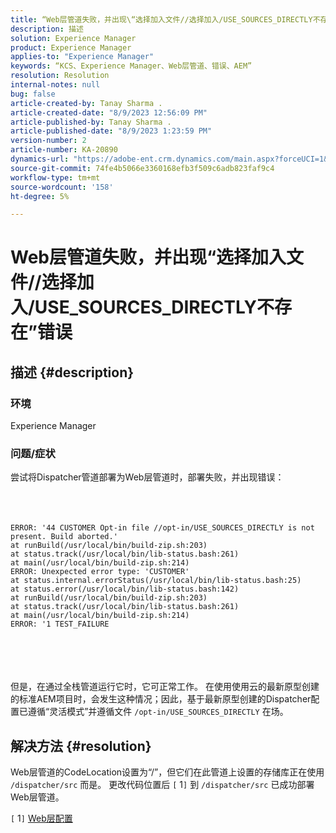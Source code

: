 ```yaml
---
title: “Web层管道失败，并出现\“选择加入文件//选择加入/USE_SOURCES_DIRECTLY不存在\”错误”
description: 描述
solution: Experience Manager
product: Experience Manager
applies-to: "Experience Manager"
keywords: “KCS、Experience Manager、Web层管道、错误、AEM”
resolution: Resolution
internal-notes: null
bug: false
article-created-by: Tanay Sharma .
article-created-date: "8/9/2023 12:56:09 PM"
article-published-by: Tanay Sharma .
article-published-date: "8/9/2023 1:23:59 PM"
version-number: 2
article-number: KA-20890
dynamics-url: "https://adobe-ent.crm.dynamics.com/main.aspx?forceUCI=1&pagetype=entityrecord&etn=knowledgearticle&id=21e60317-b436-ee11-bdf4-6045bd006268"
source-git-commit: 74fe4b5066e3360168efb3f509c6adb823faf9c4
workflow-type: tm+mt
source-wordcount: '158'
ht-degree: 5%

---
```


# Web层管道失败，并出现“选择加入文件//选择加入/USE_SOURCES_DIRECTLY不存在”错误

## 描述 {#description}


### 环境

Experience Manager



### 问题/症状

尝试将Dispatcher管道部署为Web层管道时，部署失败，并出现错误：
<br><br> <br><br>

```
ERROR: '44 CUSTOMER Opt-in file //opt-in/USE_SOURCES_DIRECTLY is not present. Build aborted.'
at runBuild(/usr/local/bin/build-zip.sh:203)
at status.track(/usr/local/bin/lib-status.bash:261)
at main(/usr/local/bin/build-zip.sh:214)
ERROR: Unexpected error type: 'CUSTOMER'
at status.internal.errorStatus(/usr/local/bin/lib-status.bash:25)
at status.error(/usr/local/bin/lib-status.bash:142)
at runBuild(/usr/local/bin/build-zip.sh:203)
at status.track(/usr/local/bin/lib-status.bash:261)
at main(/usr/local/bin/build-zip.sh:214)
ERROR: '1 TEST_FAILURE
```

<br><br> <br><br>
但是，在通过全栈管道运行它时，它可正常工作。
在使用使用云的最新原型创建的标准AEM项目时，会发生这种情况；因此，基于最新原型创建的Dispatcher配置已遵循“灵活模式”并遵循文件 `/opt-in/USE_SOURCES_DIRECTLY` 在场。


## 解决方法 {#resolution}


Web层管道的CodeLocation设置为“/”，但它们在此管道上设置的存储库正在使用 `/dispatcher/src` 而是。
更改代码位置后 `[` 1`]`  到 `/dispatcher/src` 已成功部署Web层管道。

`[` 1`]`  [Web层配置](https://experienceleague.adobe.com/docs/experience-manager-cloud-service/content/implementing/using-cloud-manager/cicd-pipelines/configuring-production-pipelines.html#web-tier-config)


